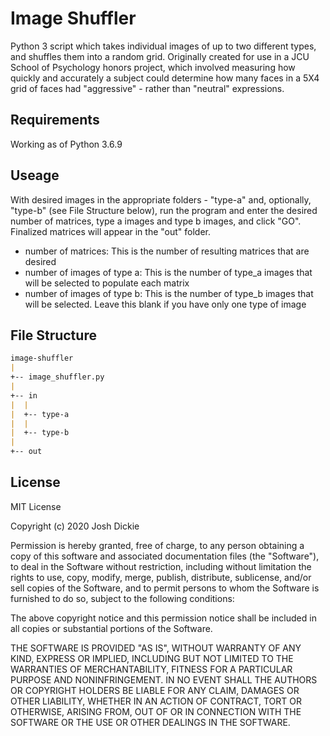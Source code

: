 # Image Shuffler
Python 3 script which takes individual images of up to two different types, and shuffles them into a random grid.
Originally created for use in a JCU School of Psychology honors project, which involved measuring how quickly and accurately a subject could determine how many faces in a 5X4 grid of faces had "aggressive" - rather than "neutral" expressions.

## Requirements
Working as of Python 3.6.9

## Useage
With desired images in the appropriate folders - "type-a" and, optionally, "type-b" (see File Structure below), run the program and enter the desired number of matrices, type a images and type b images, and click "GO". Finalized matrices will appear in the "out" folder.
- number of matrices: This is the number of resulting matrices that are desired
- number of images of type a: This is the number of type_a images that will be selected to populate each matrix
- number of images of type b: This is the number of type_b images that will be selected. Leave this blank if you have only one type of image

## File Structure
```md
image-shuffler
|
+-- image_shuffler.py
|
+-- in
|  |
|  +-- type-a
|  |
|  +-- type-b
|
+-- out
```

## License
MIT License

Copyright (c) 2020 Josh Dickie

Permission is hereby granted, free of charge, to any person obtaining a copy
of this software and associated documentation files (the "Software"), to deal
in the Software without restriction, including without limitation the rights
to use, copy, modify, merge, publish, distribute, sublicense, and/or sell
copies of the Software, and to permit persons to whom the Software is
furnished to do so, subject to the following conditions:

The above copyright notice and this permission notice shall be included in all
copies or substantial portions of the Software.

THE SOFTWARE IS PROVIDED "AS IS", WITHOUT WARRANTY OF ANY KIND, EXPRESS OR
IMPLIED, INCLUDING BUT NOT LIMITED TO THE WARRANTIES OF MERCHANTABILITY,
FITNESS FOR A PARTICULAR PURPOSE AND NONINFRINGEMENT. IN NO EVENT SHALL THE
AUTHORS OR COPYRIGHT HOLDERS BE LIABLE FOR ANY CLAIM, DAMAGES OR OTHER
LIABILITY, WHETHER IN AN ACTION OF CONTRACT, TORT OR OTHERWISE, ARISING FROM,
OUT OF OR IN CONNECTION WITH THE SOFTWARE OR THE USE OR OTHER DEALINGS IN THE
SOFTWARE.
